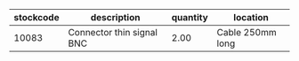 |stockcode|description|quantity|location|
|---------|-----------|--------|--------|
|10083|Connector thin signal BNC|2.00|Cable 250mm long|

